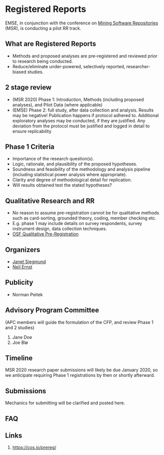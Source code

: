 # Registered Reports 
EMSE, in conjunction with the conference on [Mining Software Repositories](https://www.msrconf.org) (MSR), is conducting a pilot RR track. 

## What are Registered Reports
* Methods and proposed analyses are pre-registered and reviewed prior to research being conducted.
* Reduce/eliminate under-powered, selectively reported, researcher-biased studies.

## 2 stage review
* (MSR 2020) Phase 1: Introduction, Methods (including proposed analyses), and Pilot Data (where applicable)
* (EMSE) Phase 2: full study, after data collection and analysis. Results may be negative! Publication happens if protocol adhered to. Additional exploratory analyses may be conducted, if they are justified. Any deviation from the protocol must be justified and logged in detail to ensure replicability

## Phase 1 Criteria
* Importance of the research question(s).
* Logic, rationale, and plausibility of the proposed hypotheses.
* Soundness and feasibility of the methodology and analysis pipeline (including statistical power analysis where appropriate).
* Clarity and degree of methodological detail for replication.
* Will results obtained test the stated hypotheses?

## Qualitative Research and RR
* No reason to assume pre-registration cannot be for qualitative methods such as card-sorting, grounded theory, coding, member checking etc.
* E.g. phase 1 may include details on survey respondents, survey instrument design, data collection techniques.
* [OSF Qualitative Pre-Registration](https://osf.io/j7ghv/)

## Organizers
* [Janet Siegmund](https://www.infosun.fim.uni-passau.de/se/people-jsiegmund.php)
* [Neil Ernst](https://www.neilernst.net)

## Publicity
* Norman Peitek

## Advisory Program Committee
(APC members will guide the formulation of the CFP, and review Phase 1 and 2 studies)

1. Jane Doe
2. Joe Blø

## Timeline
MSR 2020 research paper submissions will likely be due January 2020, so we anticipate requiring Phase 1 registrations by then or shortly afterward.

## Submissions
Mechanics for submitting will be clarified and posted here. 

## FAQ

## Links
1. https://cos.io/prereg/
